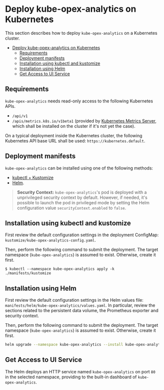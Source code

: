 # Deploy kube-opex-analytics on Kubernetes
This section describes how to deploy `kube-opex-analytics` on a Kubernetes cluster.

- [Deploy kube-opex-analytics on Kubernetes](#deploy-kube-opex-analytics-on-kubernetes)
  - [Requirements](#requirements)
  - [Deployment manifests](#deployment-manifests)
  - [Installation using kubectl and kustomize](#installation-using-kubectl-and-kustomize)
  - [Installation using Helm](#installation-using-helm)
  - [Get Access to UI Service](#get-access-to-ui-service)

## Requirements
`kube-opex-analytics` needs read-only access to the following Kubernetes APIs.

* `/api/v1`
* `/apis/metrics.k8s.io/v1beta1` (provided by [Kubernetes Metrics Server](https://github.com/kubernetes-sigs/metrics-server), which shall be installed on the cluster if it's not yet the case).

On a typical deployment inside the Kubernetes cluster, the following Kubernetes API base URL shall be used: `https://kubernetes.default`.

## Deployment manifests
`kube-opex-analytics` can be installed using one of the following methods:
* [kubectl + Kustomize](#installation-using-kubectl-and-kustomize) 
* [Helm](#installation-using-helm).

> **Security Context:**
> `kube-opex-analytics`'s pod is deployed with a unprivileged security context by default. However, if needed, it's possible to launch the pod in privileged mode by setting the Helm configuration value `securityContext.enabled` to `false`.

## Installation using kubectl and kustomize
First review the default configuration settings in the deployment ConfigMap: `kustomize/kube-opex-analytics-config.yaml`.

Then, perform the following command to submit the deployment.
The target namespace (`kube-opex-analytics`) is assumed to exist. Otherwise, create it first.

```
$ kubectl --namespace kube-opex-analytics apply -k ./manifests/kustomize
```

## Installation using Helm
First review the default configuration settings in the Helm values file: `manifests/helm/kube-opex-analytics/values.yaml`. In particular, review the sections related to the persistent data volume, the Prometheus exporter and security context.

Then, perform the following command to submit the deployment. 
The target namespace (`kube-opex-analytics`) is assumed to exist. Otherwise, create it first.

```bash
helm upgrade --namespace kube-opex-analytics --install kube-opex-analytics manifests/helm/kube-opex-analytics/
```

## Get Access to UI Service
The Helm deploys an HTTP service named `kube-opex-analytics` on port `80` in the selected namespace, providing to the built-in dashboard of `kube-opex-analytics`.